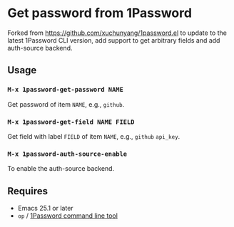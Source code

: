 # Get password from 1Password

Forked from https://github.com/xuchunyang/1password.el to update to the latest 1Password CLI version, add support to get arbitrary fields and add auth-source backend.

## Usage

### `M-x 1password-get-password NAME`

Get password of item `NAME`, e.g., `github`.

### `M-x 1password-get-field NAME FIELD`

Get field with label `FIELD` of item `NAME`, e.g., `github` `api_key`.

### `M-x 1password-auth-source-enable`

To enable the auth-source backend.

## Requires

- Emacs 25.1 or later
- `op` / [1Password command line tool](https://support.1password.com/command-line/)
